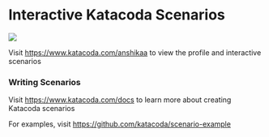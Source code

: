# Interactive Katacoda Scenarios

[![](http://shields.katacoda.com/katacoda/anshikaa/count.svg)](https://www.katacoda.com/anshikaa "Get your profile on Katacoda.com")

Visit https://www.katacoda.com/anshikaa to view the profile and interactive scenarios

### Writing Scenarios
Visit https://www.katacoda.com/docs to learn more about creating Katacoda scenarios

For examples, visit https://github.com/katacoda/scenario-example
